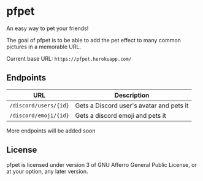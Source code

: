 # pfpet

An easy way to pet your friends!

The goal of pfpet is to be able to add the pet effect to many common pictures in a memorable URL.

Current base URL: `https://pfpet.herokuapp.com/`

## Endpoints

| URL                   | Description                              |
|-----------------------|------------------------------------------|
| `/discord/users/{id}` | Gets a Discord user's avatar and pets it |
| `/discord/emoji/{id}` | Gets a discord emoji and pets it         |

More endpoints will be added soon

## License

pfpet is licensed under version 3 of GNU Afferro General Public License, or at your option, any later version.
